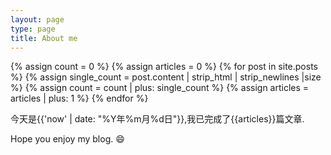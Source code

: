 ```yaml
---
layout: page
type: page
title: About me
---
```



{% assign count = 0 %}
{% assign articles = 0 %}
{% for post in site.posts %}
    {% assign single_count = post.content | strip_html | strip_newlines |size %}
    {% assign count = count | plus: single_count %}
    {% assign articles = articles | plus: 1 %}
{% endfor %}

今天是{{'now' | date: "%Y年%m月%d日"}},我已完成了{{articles}}篇文章.

Hope you enjoy my blog. :smile:




